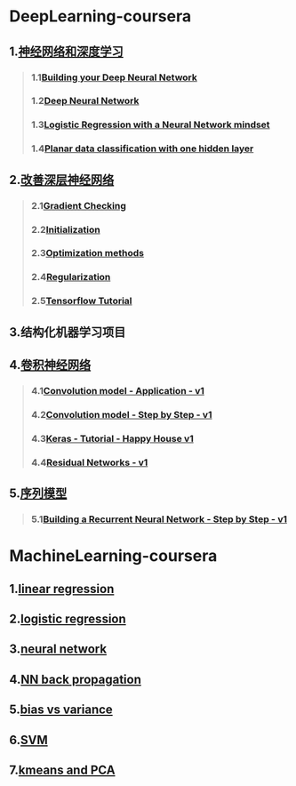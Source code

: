 # DeepLearning-coursera
  ## 1.[神经网络和深度学习](https://github.com/Spr1nt0a0/DeepLearning-coursera/tree/master/Neural%20Networks%20and%20Deep%20Learning)
  >### 1.1[Building your Deep Neural Network](https://github.com/Spr1nt0a0/DeepLearning-coursera/blob/master/Neural%20Networks%20and%20Deep%20Learning/Building%20your%20Deep%20Neural%20Network%20-%20Step%20by%20Step.ipynb)
  >### 1.2[Deep Neural Network](https://github.com/Spr1nt0a0/DeepLearning-coursera/blob/master/Neural%20Networks%20and%20Deep%20Learning/Deep%20Neural%20Network%20-%20Application.ipynb)
  >### 1.3[Logistic Regression with a Neural Network mindset](https://github.com/Spr1nt0a0/DeepLearning-coursera/blob/master/Neural%20Networks%20and%20Deep%20Learning/Logistic%20Regression%20with%20a%20Neural%20Network%20mindset.ipynb)
  >### 1.4[Planar data classification with one hidden layer](https://github.com/Spr1nt0a0/DeepLearning-coursera/blob/master/Neural%20Networks%20and%20Deep%20Learning/Planar%20data%20classification%20with%20one%20hidden%20layer.ipynb)
  ## 2.[改善深层神经网络](https://github.com/Spr1nt0a0/DeepLearning-coursera/tree/master/Improving%20Deep%20Neural%20Networks%20Hyperparameter%20tuning%2C%20Regularization%20and%20Optimization)
  >### 2.1[Gradient Checking](https://github.com/Spr1nt0a0/DeepLearning-coursera/blob/master/Improving%20Deep%20Neural%20Networks%20Hyperparameter%20tuning%2C%20Regularization%20and%20Optimization/Gradient%20Checking.ipynb)
  >### 2.2[Initialization](https://github.com/Spr1nt0a0/DeepLearning-coursera/blob/master/Improving%20Deep%20Neural%20Networks%20Hyperparameter%20tuning%2C%20Regularization%20and%20Optimization/Initialization.ipynb)
  >### 2.3[Optimization methods](https://github.com/Spr1nt0a0/DeepLearning-coursera/blob/master/Improving%20Deep%20Neural%20Networks%20Hyperparameter%20tuning%2C%20Regularization%20and%20Optimization/Optimization%20methods.ipynb)
  >### 2.4[Regularization](https://github.com/Spr1nt0a0/DeepLearning-coursera/blob/master/Improving%20Deep%20Neural%20Networks%20Hyperparameter%20tuning%2C%20Regularization%20and%20Optimization/Regularization.ipynb)
  >### 2.5[Tensorflow Tutorial](https://github.com/Spr1nt0a0/DeepLearning-coursera/blob/master/Improving%20Deep%20Neural%20Networks%20Hyperparameter%20tuning%2C%20Regularization%20and%20Optimization/Tensorflow%20Tutorial.ipynb)
  ## 3.结构化机器学习项目
  ## 4.[卷积神经网络](https://github.com/Spr1nt0a0/DeepLearning-coursera/tree/master/Convolutional%20Neural%20Networks)
  >### 4.1[Convolution model - Application - v1](https://github.com/Spr1nt0a0/DeepLearning-coursera/blob/master/Convolutional%20Neural%20Networks/Convolution%20model%20-%20Application%20-%20v1.ipynb)
  >### 4.2[Convolution model - Step by Step - v1](https://github.com/Spr1nt0a0/DeepLearning-coursera/blob/master/Convolutional%20Neural%20Networks/Convolution%20model%20-%20Step%20by%20Step%20-%20v1.ipynb)
  >### 4.3[Keras - Tutorial - Happy House v1](https://github.com/Spr1nt0a0/DeepLearning-coursera/blob/master/Convolutional%20Neural%20Networks/Keras%20-%20Tutorial%20-%20Happy%20House%20v1.ipynb)
  >### 4.4[Residual Networks - v1](https://github.com/Spr1nt0a0/DeepLearning-coursera/blob/master/Convolutional%20Neural%20Networks/Residual%20Networks%20-%20v1.ipynb)
  ## 5.[序列模型](https://github.com/Spr1nt0a0/DeepLearning-MachineLearning-coursera/tree/master/Sequence%20Models)
  >### 5.1[Building a Recurrent Neural Network - Step by Step - v1](https://github.com/Spr1nt0a0/DeepLearning-MachineLearning-coursera/blob/master/Sequence%20Models/Building%20a%20Recurrent%20Neural%20Network%20-%20Step%20by%20Step%20-%20v1.ipynb)

# MachineLearning-coursera
## 1.[linear regression](https://github.com/Spr1nt0a0/DeepLearning-MachineLearning-coursera/tree/master/linear%20regression)
## 2.[logistic regression](https://github.com/Spr1nt0a0/DeepLearning-MachineLearning-coursera/tree/master/logistic%20regression)
## 3.[neural network](https://github.com/Spr1nt0a0/DeepLearning-MachineLearning-coursera/tree/master/neural%20network)
## 4.[NN back propagation](https://github.com/Spr1nt0a0/DeepLearning-MachineLearning-coursera/tree/master/NN%20back%20propagation)
## 5.[bias vs variance](https://github.com/Spr1nt0a0/DeepLearning-MachineLearning-coursera/tree/master/bias%20vs%20variance)
## 6.[SVM](https://github.com/Spr1nt0a0/DeepLearning-MachineLearning-coursera/tree/master/SVM)
## 7.[kmeans and PCA](https://github.com/Spr1nt0a0/DeepLearning-MachineLearning-coursera/tree/master/kmeans%20and%20PCA)
